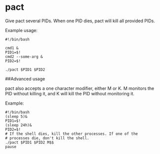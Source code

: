 # pact

Give pact several PIDs. When one PID dies, pact will kill all provided PIDs.

Example usage:

    #!/bin/bash
    
    cmd1 &
    PID1=$!
    cmd2 --some-arg &
    PID2=$!
    
    ./pact $PID1 $PID2

##Advanced usage

pact also accepts a one character modifier, either M or K. M monitors the PID
without killing it, and K will kill the PID without monitoring it.

Example:

	#!/bin/bash
	(sleep 5)&
	PID1=$!
	(sleep 24h)&
	PID2=$!
	# If the shell dies, kill the other processes. If one of the
	# processes die, don't kill the shell.
	./pact $PID1 $PID2 M$$
	pause
